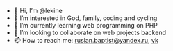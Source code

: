 - 👋 Hi, I’m @lekine
- 👀 I’m interested in God, family, coding and cycling  
- 🌱 I’m currently learning web programming on PHP 
- 💞️ I’m looking to collaborate on web projects backend
- 📫 How to reach me: ruslan.baptist@yandex.ru, [vk](vk.com/ruslan.lekayn)


<!---
lekine/lekine is a ✨ special ✨ repository because its `README.md` (this file) appears on your GitHub profile.
You can click the Preview link to take a look at your changes.
--->

